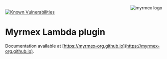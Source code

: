 <img align="right" alt="myrmex logo" src="https://raw.githubusercontent.com/myrmex-org/myrmex/master/img/myrmex-logo2.png" />

[![Known Vulnerabilities](https://snyk.io/test/npm/@myrmex/lambda/badge.svg)](https://snyk.io/test/npm/@myrmex/lambda)

# Myrmex Lambda plugin

Documentation available at [https://myrmex-org.github.io](https://myrmex-org.github.io).
